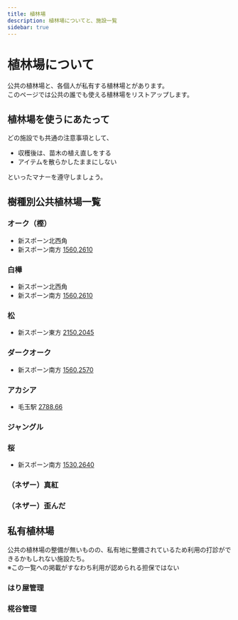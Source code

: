 ```yaml
---
title: 植林場
description: 植林場についてと、施設一覧
sidebar: true
---
```


# 植林場について
公共の植林場と、各個人が私有する植林場とがあります。  
このページでは公共の誰でも使える植林場をリストアップします。

## 植林場を使うにあたって
どの施設でも共通の注意事項として、
- 収穫後は、苗木の植え直しをする
- アイテムを散らかしたままにしない

といったマナーを遵守しましょう。

## 樹種別公共植林場一覧
### オーク（樫）
- 新スポーン北西角
- 新スポーン南方 [1560,2610](https://bluemap.freeserver.pro/#world:1555:64:2623:59:2.19:0.53:0:0:perspective)
### 白樺
- 新スポーン北西角
- 新スポーン南方 [1560,2610](https://bluemap.freeserver.pro/#world:1555:64:2623:59:2.19:0.53:0:0:perspective)
### 松
- 新スポーン東方 [2150,2045](https://bluemap.freeserver.pro/#world:2143:89:2041:59:-1.37:0.49:0:0:perspective)
### ダークオーク
- 新スポーン南方 [1560,2570](https://bluemap.freeserver.pro/#world:1564:75:2589:39:0.79:1.03:0:0:perspective)
### アカシア
- 毛玉駅 [2788,66](https://bluemap.freeserver.pro/#world:2794:67:67:39:2.8:0.79:0:0:perspective)
### ジャングル

### 桜
- 新スポーン南方 [1530,2640](https://bluemap.freeserver.pro/#world:1538:72:2639:59:2.19:0.53:0:0:perspective)
### （ネザー）真紅

### （ネザー）歪んだ

## 私有植林場
公共の植林場の整備が無いものの、私有地に整備されているため利用の打診ができるかもしれない施設たち。  
※この一覧への掲載がすなわち利用が認められる担保ではない
### はり屋管理

### 椛谷管理

